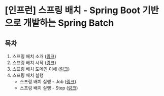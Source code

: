 # [인프런] 스프링 배치 - Spring Boot 기반으로 개발하는 Spring Batch

## 목차

1. 스프링 배치 소개 (<a href="/section/section1#readme" target="_blank">링크</a>)</br>
2. 스프링 배치 시작 (<a href="/section/section2#readme" target="_blank">링크</a>)</br>
3. 스프링 배치 도메인 이해 (<a href="/section/section3#readme" target="_blank">링크</a>)</br>
4. 스프링 배치 실행
   - 스프링 배치 실행 - Job (<a href="/section/section4_1#readme" target="_blank">링크</a>)</br>
   - 스프링 배치 실행 - Step (<a href="/section/section4_2#readme" target="_blank">링크</a>)</br>
